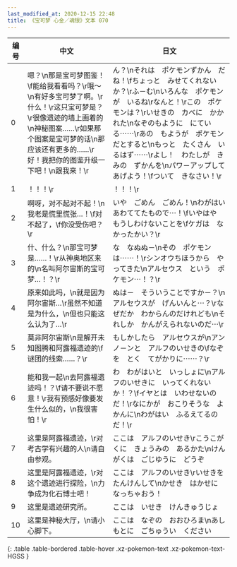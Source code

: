 ```yaml
---
last_modified_at: 2020-12-15 22:48
title: 《宝可梦 心金／魂银》文本 070
---
```

| 编号 | 中文 | 日文 |
| ---- | ---- | ---- |
| 0 | 嗯？\n那是宝可梦图鉴！\f能给我看看吗？\r哦～\n有好多宝可梦了啊。\r什么！\r这只宝可梦是？\r很像遗迹的墙上画着的\n神秘图案……\r如果那个图案是宝可梦的话\n那应该还有更多的……\r好！我把你的图鉴升级一下吧！\n跟我来！\r | ん？\nそれは　ポケモンずかん　だね！\fちょっと　みせてくれないか？\rふ－む\nいろんな　ポケモンが　いるね\rなんと！\rこの　ポケモンは？\rいせきの　カベに　かかれた\nなぞのもように　にている⋯⋯\rあの　もようが　ポケモンだとすると\nもっと　たくさん　いるはず⋯⋯\rよし！　わたしが　きみの　ずかんを\nパワ－アップして　あげよう！\fついて　きなさい！\r |
| 1 | ！！！\r | ！！！\r |
| 2 | 啊呀，对不起对不起！\n我老是慌里慌张…！\f对不起了，\f你没受伤吧？\r | いや　ごめん　ごめん！\nわがはい　あわててたもので⋯！\fいやはや　もうしわけないことを\fケガは　なかったかい？\r |
| 3 | 什、什么？\n那宝可梦是……！\r从神奥地区来的\n名叫阿尔宙斯的宝可梦…！？\r | な　なぬぬ－\nその　ポケモンは⋯⋯！\rシンオウちほうから　やってきた\nアルセウス　という　ポケモン⋯！？\r |
| 4 | 原来如此吗，\n就是因为阿尔宙斯…\r虽然不知道是为什么，\n但也只能这么认为了…\r | ぬは－　そういうことですか－？\nアルセウスが　げんいんと⋯？\rなぜだか　わからんのだけれども\nそれしか　かんがえられないのだ⋯\r |
| 5 | 莫非阿尔宙斯\n是解开未知图腾和阿露福遗迹的\f谜团的线索……？\r | もしかしたら　アルセウスが\nアンノ－ンと　アルフのいせきの\fなぞを　とく　てがかりに⋯⋯？\r |
| 6 | 能和我一起\n去阿露福遗迹吗！？\f请不要说不愿意！\r我有预感好像要发生什么似的，\n我很害怕！\r | わ　わがはいと　いっしょに\nアルフのいせきに　いってくれないか！？\fイヤとは　いわせないのだ！\rなにかが　おこりそうな　よかんに\nわがはい　ふるえてるのだ！\r |
| 7 | 这里是阿露福遗迹，\r对考古学有兴趣的人\n请自由参观。 | ここは　アルフのいせき\rこうこがくに　きょうみの　あるかた\nけんがくは　ごじゆうに　どうぞ |
| 8 | 这里是阿露福遗迹，\r对这个遗迹进行探险，\n力争成为化石博士吧！ | ここは　アルフのいせき\rいせきを　たんけんして\nかせき　はかせに　なっちゃおう！ |
| 9 | 这里是遗迹研究所。 | ここは　いせき　けんきゅうじょ |
| 10 | 这里是神秘大厅，\n请小心脚下。 | ここは　なぞの　おおひろま\nあしもとに　ごちゅうい　ください |
{: .table .table-bordered .table-hover .xz-pokemon-text .xz-pokemon-text-HGSS }